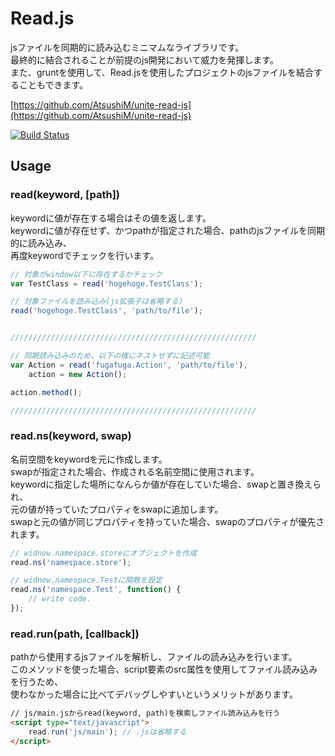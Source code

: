 # Read.js
jsファイルを同期的に読み込むミニマムなライブラリです。<br />
最終的に結合されることが前提のjs開発において威力を発揮します。<br />
また、gruntを使用して、Read.jsを使用したプロジェクトのjsファイルを結合することもできます。<br />

[https://github.com/AtsushiM/unite-read-js](https://github.com/AtsushiM/unite-read-js)<br />


[![Build Status](https://travis-ci.org/AtsushiM/Read.js.png?branch=master)](https://travis-ci.org/AtsushiM/Read.js)<br />

## Usage

### read(keyword, [path])
keywordに値が存在する場合はその値を返します。<br />
keywordに値が存在せず、かつpathが指定された場合、pathのjsファイルを同期的に読み込み、<br />
再度keywordでチェックを行います。

```javascript
// 対象がwindow以下に存在するかチェック
var TestClass = read('hogehoge.TestClass');

// 対象ファイルを読み込み(js拡張子は省略する)
read('hogehoge.TestClass', 'path/to/file');


///////////////////////////////////////////////////////

// 同期読み込みのため、以下の様にネストせずに記述可能
var Action = read('fugafuga.Action', 'path/to/file'),
    action = new Action();

action.method();

///////////////////////////////////////////////////////
```

### read.ns(keyword, swap)
名前空間をkeywordを元に作成します。<br />
swapが指定された場合、作成される名前空間に使用されます。<br />
keywordに指定した場所になんらか値が存在していた場合、swapと置き換えられ、<br />
元の値が持っていたプロパティをswapに追加します。<br />
swapと元の値が同じプロパティを持っていた場合、swapのプロパティが優先されます。

```javascript
// widnow.namespace.storeにオブジェクトを作成
read.ns('namespace.store');

// widnow.namespace.Testに関数を設定
read.ns('namespace.Test', function() {
    // write code.
});

```

### read.run(path, [callback])
pathから使用するjsファイルを解析し、ファイルの読み込みを行います。<br />
このメソッドを使った場合、script要素のsrc属性を使用してファイル読み込みを行うため、<br />
使わなかった場合に比べてデバッグしやすいというメリットがあります。

```html
// js/main.jsからread(keyword, path)を検索しファイル読み込みを行う
<script type="text/javascript">
    read.run('js/main'); // .jsは省略する
</script>
```
